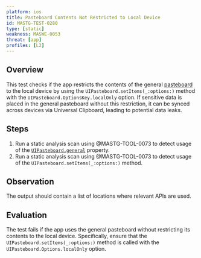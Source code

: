 ```yaml
---
platform: ios
title: Pasteboard Contents Not Restricted to Local Device
id: MASTG-TEST-0280
type: [static]
weakness: MASWE-0053
threat: [app]
profiles: [L2]
---
```


## Overview

This test checks if the app restricts the contents of the general [pasteboard](../../../Document/0x06h-Testing-Platform-Interaction.md/#pasteboard) to the local device by using the `UIPasteboard.setItems(_:options:)` method with the `UIPasteboard.OptionsKey.localOnly` option. If sensitive data is placed in the general pasteboard without this restriction, it can be synced across devices via Universal Clipboard, leading to potential data leaks.

## Steps

1. Run a static analysis scan using @MASTG-TOOL-0073 to detect usage of the [`UIPasteboard.general`](https://developer.apple.com/documentation/uikit/uipasteboard/1622106-generalpasteboard "UIPasteboard generalPasteboard") property.
2. Run a static analysis scan using @MASTG-TOOL-0073 to detect usage of the `UIPasteboard.setItems(_:options:)` method.

## Observation

The output should contain a list of locations where relevant APIs are used.

## Evaluation

The test fails if the app uses the general pasteboard without restricting its contents to the local device. Specifically, ensure that the `UIPasteboard.setItems(_:options:)` method is called with the `UIPasteboard.Options.localOnly` option.
